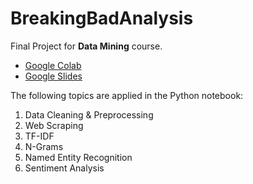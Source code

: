 # BreakingBadAnalysis
Final Project for **Data Mining** course.

- [Google Colab](https://colab.research.google.com/drive/1U601jEwJjSDw6kz8kvlitomU8w63zUNO?usp=sharing)
- [Google Slides](https://docs.google.com/presentation/d/16-MejheMIMEwRZegN9t8yvAJ3qfnrGJa0WbxO_8Az2o/edit?usp=sharing)

The following topics are applied in the Python notebook:
1. Data Cleaning & Preprocessing
2. Web Scraping
3. TF-IDF
4. N-Grams
5. Named Entity Recognition
6. Sentiment Analysis
